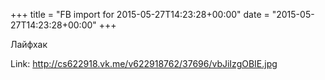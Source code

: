 +++
title = "FB import for 2015-05-27T14:23:28+00:00"
date = "2015-05-27T14:23:28+00:00"
+++

Лайфхак


Link: http://cs622918.vk.me/v622918762/37696/vbJiIzgOBIE.jpg
